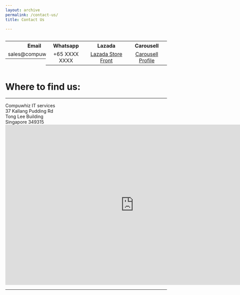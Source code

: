 ```yaml
---
layout: archive
permalink: /contact-us/
title: Contact Us

---
```

<head>
<style>
table, th, td, tr {
	text-align: center;
}
</style>
</head>


<table style= "width:25%; float:left">
	<tr>
		<th>Email</th>
	</tr>
	<tr>
		<td>sales@compuwhiz.sg</td>
	</tr>

</table>

<table style= "width:25%; float:left">
	<tr>
		<th>Whatsapp</th>
	</tr>
	<tr>
		<td>+65 XXXX XXXX</td>
	</tr>

</table>

<table style= "width:25%; float:left">
	<tr>
		<th>Lazada</th>
	</tr>
	<tr>
		<td><a href="https://www.lazada.sg/shop/daxin2020/?spm=a2o42.pdp.seller.1.3ce77a32mRFXy8&itemId=211073441&channelSource=pdp"> Lazada Store Front </a></td>
	</tr>
</table>

<table style= "width:25%; float:left">
	<tr>
		<th>Carousell</th>
	</tr>
	<tr>
		<td><a href="-"> Carousell Profile </a></td>
	</tr>
</table>

<br>
<br>
<br>
<br>
<br>
<br>

<h1>Where to find us: </h1>
<hr>
Compuwhiz IT services<br>
37 Kallang Pudding Rd<br>
Tong Lee Building<br>
Singapore 349315<br>
<iframe width="800" height="500" frameborder="0" style="border:0" src="https://www.google.com/maps/embed/v1/place?q=compuwhiz%20IT%20services&key=AIzaSyARnAVh88rFtUaybnTSZqwUj-8OVvOavoA" allowfullscreen></iframe> 
<hr>
